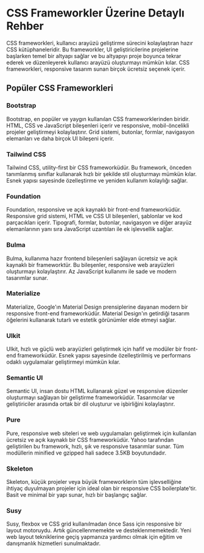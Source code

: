 # CSS Frameworkler Üzerine Detaylı Rehber

CSS frameworkleri, kullanıcı arayüzü geliştirme sürecini kolaylaştıran hazır CSS kütüphaneleridir. Bu frameworkler, UI geliştiricilerine projelerine başlarken temel bir altyapı sağlar ve bu altyapıyı proje boyunca tekrar ederek ve düzenleyerek kullanıcı arayüzü oluşturmayı mümkün kılar. CSS frameworkleri, responsive tasarım sunan birçok ücretsiz seçenek içerir.

## Popüler CSS Frameworkleri

### Bootstrap

Bootstrap, en popüler ve yaygın kullanılan CSS frameworklerinden biridir. HTML, CSS ve JavaScript bileşenleri içerir ve responsive, mobil-öncelikli projeler geliştirmeyi kolaylaştırır. Grid sistemi, butonlar, formlar, navigasyon elemanları ve daha birçok UI bileşeni içerir.

### Tailwind CSS

Tailwind CSS, utility-first bir CSS frameworküdür. Bu framework, önceden tanımlanmış sınıflar kullanarak hızlı bir şekilde stil oluşturmayı mümkün kılar. Esnek yapısı sayesinde özelleştirme ve yeniden kullanım kolaylığı sağlar.

### Foundation

Foundation, responsive ve açık kaynaklı bir front-end frameworküdür. Responsive grid sistemi, HTML ve CSS UI bileşenleri, şablonlar ve kod parçacıkları içerir. Tipografi, formlar, butonlar, navigasyon ve diğer arayüz elemanlarının yanı sıra JavaScript uzantıları ile ek işlevsellik sağlar.

### Bulma

Bulma, kullanıma hazır frontend bileşenleri sağlayan ücretsiz ve açık kaynaklı bir frameworktür. Bu bileşenler, responsive web arayüzleri oluşturmayı kolaylaştırır. Az JavaScript kullanımı ile sade ve modern tasarımlar sunar.

### Materialize

Materialize, Google'ın Material Design prensiplerine dayanan modern bir responsive front-end frameworküdür. Material Design'ın getirdiği tasarım öğelerini kullanarak tutarlı ve estetik görünümler elde etmeyi sağlar.

### UIkit

UIkit, hızlı ve güçlü web arayüzleri geliştirmek için hafif ve modüler bir front-end frameworküdür. Esnek yapısı sayesinde özelleştirilmiş ve performans odaklı uygulamalar geliştirmeyi mümkün kılar.

### Semantic UI

Semantic UI, insan dostu HTML kullanarak güzel ve responsive düzenler oluşturmayı sağlayan bir geliştirme frameworküdür. Tasarımcılar ve geliştiriciler arasında ortak bir dil oluşturur ve işbirliğini kolaylaştırır.

### Pure

Pure, responsive web siteleri ve web uygulamaları geliştirmek için kullanılan ücretsiz ve açık kaynaklı bir CSS frameworküdür. Yahoo tarafından geliştirilen bu framework, hızlı, şık ve responsive tasarımlar sunar. Tüm modüllerin minified ve gzipped hali sadece 3.5KB boyutundadır.

### Skeleton

Skeleton, küçük projeler veya büyük frameworklerin tüm işlevselliğine ihtiyaç duyulmayan projeler için ideal olan bir responsive CSS boilerplate'tir. Basit ve minimal bir yapı sunar, hızlı bir başlangıç sağlar.

### Susy

Susy, flexbox ve CSS grid kullanılmadan önce Sass için responsive bir layout motoruydu. Artık güncellenmemekte ve desteklenmemektedir. Yeni web layout tekniklerine geçiş yapmanıza yardımcı olmak için eğitim ve danışmanlık hizmetleri sunulmaktadır.
